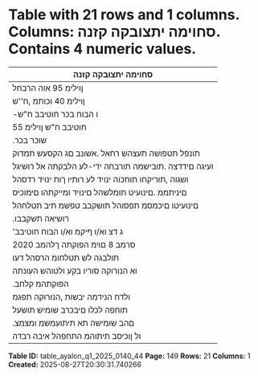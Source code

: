 # Table with 21 rows and 1 columns. Columns: סחוימה יתצובקה קזנה. Contains 4 numeric values.

| סחוימה יתצובקה קזנה |
|---|
| ןוילימ 95 אוה הרבחל |
| ןוילימ 40 וכותמ ,ח''ש |
| -ו הבוח בכר חוטיבב ח"ש |
| חוטיבב ח"ש ןוילימ 55 |
| .שוכר בכר | רושיא תשקב תקיחמ תובקעב ,תנקותמ רושיא תשקב השגוה |
| תונפל תטפושה תעצהש רחאל .אשונב םג הקסעש תמדוק |
| ועיגה םידדצה .תובישמה תורבחה ידי-לע הלבקתה אל רושיגל |
| ושגוה ,תוריקחו תוחכוה ינויד לע רותיו ךות ינויד רדסהל |
| םיניתממ .םינועיט תומלשהל םינויד ומייקתהו םימוכיס |
| םינועיטו םיכמסמ תפסוהל תושקבב טפשמ תיב תטלחהל |
| .רושיאה תשקבבו | הרבחה לצא חטובמ היהש ימ לכ |
| 'ג דצ וא/ו ףיקמ וא/ו הבוח חוטיבב |
| 2020 סרמב 8 םוימ הפוקתה ךלהמב |
| תולבגה לש תטלחומ הרסהל דעו |
| וא הנורוקה סוריו בקע ולטוהש העונתה |
| .הפוקתהמ קלחב | לשב הלשממה תוטלחה תובקעב יכ ןעטנ |
| ולדח הנידמה יבשות ,הנורוקה תפגמ |
| תוחפה לכלו םיבכרב שומיש תושעל |
| .םהב שומישה תא תיתועמשמ ומצמצ |
| ול ןוכיסב תיתוהמ התחפהל איבה רבדה |

**Table ID:** table_ayalon_q1_2025_0140_44
**Page:** 149
**Rows:** 21
**Columns:** 1
**Created:** 2025-08-27T20:30:31.740266
